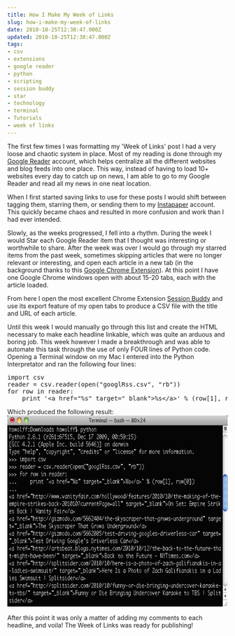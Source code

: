 ```yaml
---
title: How I Make My Week of Links
slug: how-i-make-my-week-of-links
date: 2010-10-25T12:38:47.000Z
updated: 2010-10-25T12:38:47.000Z
tags:
- csv
- extensions
- google reader
- python
- scripting
- session buddy
- star
- technology
- terminal
- Tutorials
- week of links
---
```


The first few times I was formatting my 'Week of Links' post I had a very loose and chaotic system in place.  Most of my reading is done through my <a href="http://google.com/reader/" target="_blank">Google Reader</a> account, which helps centralize all the different websites and blog feeds into one place.  This way, instead of having to load 10+ websites every day to catch up on news, I am able to go to my Google Reader and read all my news in one neat location.

When I first started saving links to use for these posts I would shift between tagging them, starring them, or sending them to my <a href="http://www.instapaper.com/" target="_blank">Instapaper</a> account.  This quickly became chaos and resulted in more confusion and work than I had ever intended.

Slowly, as the weeks progressed, I fell into a rhythm.  During the week I would Star each Google Reader item that I thought was interesting or worthwhile to share.  After the week was over I would go through my starred items from the past week, sometimes skipping articles that were no longer relevant or interesting, and open each article in a new tab (in the background thanks to this <a href="https://chrome.google.com/extensions/detail/lcimnckjiicikfpppcgnjhiflibbnbel" target="_blank">Google Chrome Extension</a>).  At this point I have one Google Chrome windows open with about 15-20 tabs, each with the article loaded.

From here I open the most excellent Chrome Extension <a href="https://chrome.google.com/extensions/detail/edacconmaakjimmfgnblocblbcdcpbko" target="_blank">Session Buddy</a> and use its export feature of my open tabs to produce a CSV file with the title and URL of each article.

Until this week I would manually go through this list and create the HTML necessary to make each headline linkable, which was quite an arduous and boring job.  This week however I made a breakthrough and was able to automate this task through the use of only FOUR lines of Python code.  Opening a Terminal window on my Mac I entered into the Python Interpretator and ran the following four lines:

<pre>
import csv
reader = csv.reader(open("googlRss.csv", "rb"))
for row in reader:
	print '&lt;a href="%s" target="_blank"&gt;%s&lt;/a&gt;' % (row[1], row[0])</pre>

Which produced the following result:
<a href="/images/posts/2010/10/terminalWeekofLinks.png"><img class="aligncenter size-full wp-image-946" title="terminalWeekofLinks" src="/images/posts/2010/10/terminalWeekofLinks.png" alt="" width="665" height="437" /></a>

After this point it was only a matter of adding my comments to each headline, and voila!  The Week of Links was ready for publishing!
